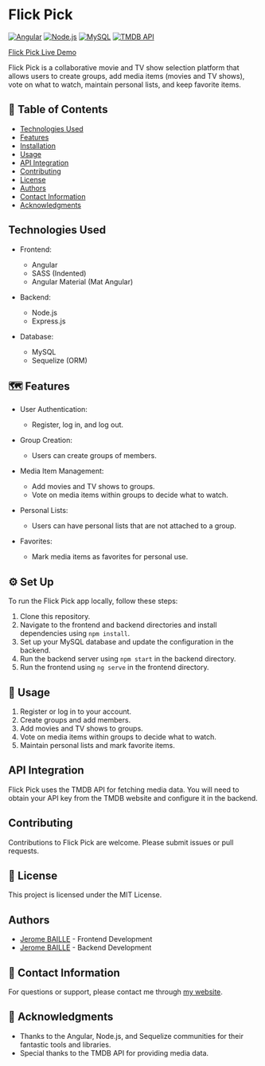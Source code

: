 # Flick Pick

[![Angular](https://img.shields.io/badge/Angular-12.0.0-red)](https://angular.io/)
[![Node.js](https://img.shields.io/badge/Node.js-14.17.6-green)](https://nodejs.org/)
[![MySQL](https://img.shields.io/badge/MySQL-8.0.25-blue)](https://www.mysql.com/)
[![TMDB API](https://img.shields.io/badge/TMDB%20API-Official-yellow)](https://www.themoviedb.org/documentation/api)

[Flick Pick Live Demo](https://flick-pick.jerome-baille.fr)

Flick Pick is a collaborative movie and TV show selection platform that allows users to create groups, add media items (movies and TV shows), vote on what to watch, maintain personal lists, and keep favorite items.

## 📌 Table of Contents

- [Technologies Used](#technologies-used)
- [Features](#features)
- [Installation](#installation)
- [Usage](#usage)
- [API Integration](#api-integration)
- [Contributing](#contributing)
- [License](#license)
- [Authors](#authors)
- [Contact Information](#contact-information)
- [Acknowledgments](#acknowledgments)

## Technologies Used

- Frontend:
  - Angular
  - SASS (Indented)
  - Angular Material (Mat Angular)

- Backend:
  - Node.js
  - Express.js

- Database:
  - MySQL
  - Sequelize (ORM)

## 🗺️ Features

- User Authentication:
  - Register, log in, and log out.

- Group Creation:
  - Users can create groups of members.

- Media Item Management:
  - Add movies and TV shows to groups.
  - Vote on media items within groups to decide what to watch.

- Personal Lists:
  - Users can have personal lists that are not attached to a group.

- Favorites:
  - Mark media items as favorites for personal use.

## ⚙️ Set Up

To run the Flick Pick app locally, follow these steps:

1. Clone this repository.
2. Navigate to the frontend and backend directories and install dependencies using `npm install`.
3. Set up your MySQL database and update the configuration in the backend.
4. Run the backend server using `npm start` in the backend directory.
5. Run the frontend using `ng serve` in the frontend directory.

## 🚀 Usage

1. Register or log in to your account.
2. Create groups and add members.
3. Add movies and TV shows to groups.
4. Vote on media items within groups to decide what to watch.
5. Maintain personal lists and mark favorite items.

## API Integration

Flick Pick uses the TMDB API for fetching media data. You will need to obtain your API key from the TMDB website and configure it in the backend.

## Contributing

Contributions to Flick Pick are welcome. Please submit issues or pull requests.

## 📄 License

This project is licensed under the MIT License.

## Authors

- [Jerome BAILLE](https://github.com/Jerome-Baille) - Frontend Development
- [Jerome BAILLE](https://github.com/Jerome-Baille) - Backend Development

## 🤔 Contact Information

For questions or support, please contact me through [my website](https://jerome-baille.fr).

## 🙏 Acknowledgments

- Thanks to the Angular, Node.js, and Sequelize communities for their fantastic tools and libraries.
- Special thanks to the TMDB API for providing media data.